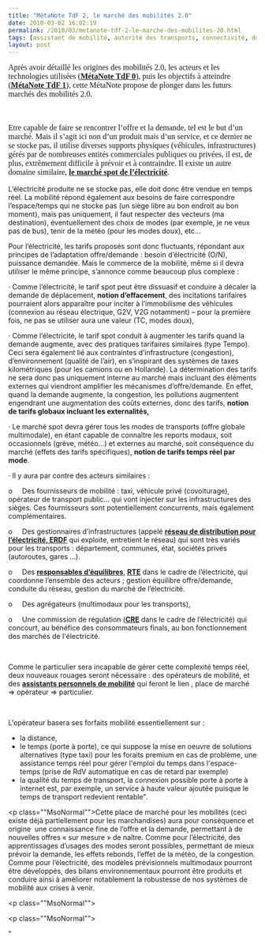 ```yaml
---
title: "MétaNote TdF 2, le marché des mobilités 2.0"
date: 2010-03-02 16:02:19
permalink: /2010/03/metanote-tdf-2-le-marche-des-mobilites-20.html
tags: [assistant de mobilité, autorité des transports, connectivité, données réelles, Infrastructure, internet, iphone, multimodes, partage de données, Service de mobilité, Véhicule]
layout: post
---
```


<font face="Times New Roman" size="3"> <p class="MsoNormal"><span>Après avoir détaillé les origines des mobilités 2.0, les acteurs et les technologies utilisées (<strong><span style="text-decoration: underline"><a href="https://gabrielplassat.github.io/transportsdufutur/2009/11/le-passage-de-lobjet-vehicule-aux-services-de-mobilite-une-chance.html" target="_blank">MétaNote TdF 0</a></span></strong>), puis les objectifs à atteindre (<strong><span style="text-decoration: underline"><a href="https://gabrielplassat.github.io/transportsdufutur/2009/11/pour-une-mobilite-plus-robuste-aux-crises-a-venir.html" target="_blank">MétaNote TdF 1</a></span></strong>), cette MétaNote propose de plonger dans les futurs marchés des mobilités 2.0.</span></p> <p class="MsoNormal"><span> </span></p> <p class="MsoNormal"><span>Etre capable de faire se rencontrer l’offre et la demande, tel est le but d’un marché. Mais il s’agit ici non d’un produit mais d’un service, et ce dernier ne se stocke pas, il utilise diverses supports physiques (véhicules, infrastructures) gérés par de nombreuses entités commerciales publiques ou privées, il est, de plus, extrêmement difficile à prévoir et à contraindre. Il existe un autre domaine similaire, <strong><span style="text-decoration: underline"><a href="http://fr.wikipedia.org/w/index.php?title=Marche_spot&action=edit&redlink=1">le marché spot de l’électricité</a></span></strong>.</span></p> <p class="MsoNormal"><span> </span></p></font>  <!--more-->  <p class="MsoNormal"><span>L’électricité produite ne se stocke pas, elle doit donc être vendue en temps réel. La mobilité répond également aux besoins de faire correspondre l’espace/temps qui ne stocke pas (un siège libre au bon endroit au bon moment), mais pas uniquement, il faut respecter des vecteurs (ma destination), éventuellement des choix de modes (par exemple, je ne veux pas de bus), tenir de la météo (pour les modes doux), etc... </span></p> <p class="MsoNormal"><span></span></p> <p class="MsoNormal"><span>Pour l’électricité, les tarifs proposés sont donc fluctuants, répondant aux principes de l’adaptation offre/demande : besoin d’électricité (O/N), puissance demandée. Mais le commerce de la mobilité, même si il devra utiliser le même principe, s’annonce comme beaucoup plus complexe :</span></p> <p class="MsoNormal"><span><span>·<span> </span></span></span><span dir="ltr"><span>Comme l’électricité, le tarif spot peut être dissuasif et conduire à décaler la demande de déplacement, <strong>notion d’effacement</strong>, des incitations tarifaires pourraient alors apparaître pour inciter à l’immobilisme des véhicules (connexion au réseau électrique, G2V, V2G notamment) – pour la première fois, ne pas se utiliser aura une valeur (TC, modes doux),</span></span></p> <p class="MsoNormal"><span><span>·<span> </span></span></span><span dir="ltr"><span>Comme l’électricité, le tarif spot conduit à augmenter les tarifs quand la demande augmente, avec des pratiques tarifaires similaires (type Tempo). Ceci sera également lié aux contraintes d’infrastructure (congestion), d’environnement (qualité de l’air), en s’inspirant des systèmes de taxes kilométriques (pour les camions ou en Hollande). La détermination des tarifs ne sera donc pas uniquement interne au marché mais incluant des éléments externes qui viendront amplifier les mécanismes d’offre/demande. En effet, quand la demande augmente, la congestion, les pollutions augmentent engendrant une augmentation des coûts externes, donc des tarifs, <strong>notion de tarifs globaux incluant les externalités,</strong></span></span></p> <p class="MsoNormal"><span><span>·<span> </span></span></span><span dir="ltr"><span>Le marché spot devra gérer tous les modes de transports (offre globale multimodale), en étant capable de connaître les reports modaux, soit occasionnels (grève, météo…) et externes au marché, soit conséquence du marché (effets des tarifs spécifiques), <strong>notion de tarifs temps réel par mode</strong>.</span></span></p> <p class="MsoNormal"><span><span>·<span> </span></span></span><span dir="ltr"><span>Il y aura par contre des acteurs similaires : </span></span></p> <p class="MsoNormal"><span><span>o<span>     </span></span></span><span dir="ltr"><span>Des fournisseurs de mobilité : taxi, véhicule privé (covoiturage), opérateur de transport public… qui vont injecter sur les infrastructures des sièges. Ces fournisseurs sont potentiellement concurrents, mais également complémentaires.</span></span></p> <p class="MsoNormal"><span><span>o<span>     </span></span></span><span dir="ltr"><span>Des gestionnaires d’infrastructures (appelé <strong><span style="text-decoration: underline"><a href="http://fr.wikipedia.org/wiki/Gestionnaire_du_Reseau_de_Distribution">réseau de distribution pour l’électricité, ERDF</a></span></strong> qui exploite, entretient le réseau) qui sont très variés pour les transports : département, communes, état, sociétés privés (autoroutes, gares …).</span></span></p> <p class="MsoNormal"><span><span>o<span>     </span></span></span><span dir="ltr"><span>Des <strong><span style="text-decoration: underline"><a href="http://fr.wikipedia.org/wiki/Responsable_d'equilibre">responsables d’équilibres</a></span></strong>, <strong><span style="text-decoration: underline"><a href="http://fr.wikipedia.org/wiki/Reseau_de_transport_d'electricite">RTE</a></span></strong> dans le cadre de l’électricité, qui coordonne l’ensemble des acteurs ; gestion équilibre offre/demande, conduite du réseau, gestion du marché de l’électricité.</span></span></p> <p class="MsoNormal"><span><span>o<span>     </span></span></span><span dir="ltr"><span>Des agrégateurs (multimodaux pour les transports), </span></span></p> <p class="MsoNormal"><span><span>o<span>     </span></span></span><span dir="ltr"><span>Une commission de régulation (<strong><span style="text-decoration: underline"><a href="http://fr.wikipedia.org/wiki/Commission_de_regulation_de_l'energie">CRE</a></span></strong> dans le cadre de l’électricité) qui concourt, au bénéfice des consommateurs finals, au bon fonctionnement des marchés de l'électricité.</span></span></p> <p class="MsoNormal"><span> </span></p> <p class="MsoNormal"><span style="text-decoration: none">Comme le particulier sera incapable de gérer cette complexité temps réel, deux nouveaux rouages seront nécessaire : des opérateurs de mobilité, et des <strong><a href="https://gabrielplassat.github.io/transportsdufutur/2010/02/personnal-travel-assistant-cisco.html" target="_blank">assistants personnels de mobilité</a></strong> qui feront le lien , place de marché => opérateur => particulier.</span></p> <p class="MsoNormal"><span> </span></p> <p class="MsoNormal"><span>L'opérateur basera ses forfaits mobilité essentiellement sur :</span><span></span></p> <ul> <li>la distance, </li> <li>le temps (porte à porte), ce qui suppose la mise en oeuvre de solutions alternatives (type taxi) pour les foraits premium en cas de problème, une assistance temps réel pour gérer l'emploi du temps dans l'espace-temps (prise de RdV automatique en cas de retard par exemple) </li> <li>la qualité du temps de transport, la connexion possible porte à porte à internet est, par exemple, un service à haute valeur ajoutée puisque le temps de transport redevient rentable".</li> </ul> <p class=""MsoNormal"">Cette place de marché pour les mobilités (ceci existe déjà partiellement pour les marchandises) aura pour conséquence et origine <span> </span>une connaissance fine de l’offre et la demande, permettant à de nouvelles offres « sur mesure » de naître. Comme pour l’électricité, des apprentissages d’usages des modes seront possibles, permettant de mieux prévoir la demande, les effets rebonds, l’effet de la météo, de la congestion. Comme pour l’électricité, des modèles prévisionnels multimodaux pourront être développés, des bilans environnementaux pourront être produits et conduire ainsi à améliorer notablement la robustesse de nos systèmes de mobilité aux crises à venir.</p> <p></p> <p class=""MsoNormal""> </p> <p class=""MsoNormal""> </p>"

